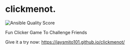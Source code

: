 # clickmenot. 

![Ansible Quality Score](https://img.shields.io/ansible/quality/432)

Fun Clicker Game To Challenge Friends


Give it a try now: https://jaysmito101.github.io/clickmenot/
